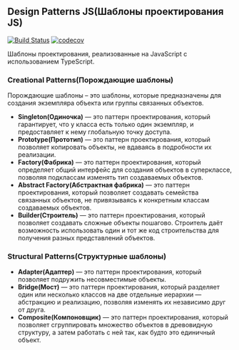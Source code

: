 ## Design Patterns JS(Шаблоны проектирования JS)
[![Build Status](https://travis-ci.org/MakarenkoDmitry/js-pattern.svg?branch=master)](https://travis-ci.org/MakarenkoDmitry/js-pattern)
[![codecov](https://codecov.io/gh/MakarenkoDmitry/js-pattern/branch/master/graph/badge.svg)](https://codecov.io/gh/MakarenkoDmitry/js-pattern)

Шаблоны проектирования, реализованные на JavaScript с использованием TypeScript.

### Creational Patterns(Порождающие шаблоны)
Порождающие шаблоны – это шаблоны, которые предназначены для создания экземпляра объекта или группы связанных объектов.
- **Singleton(Одиночка)** — это паттерн проектирования, который гарантирует, что у класса есть только один экземпляр, и предоставляет к нему глобальную точку доступа.
- **Prototype(Прототип)** — это паттерн проектирования, который позволяет копировать объекты, не вдаваясь в подробности их реализации.
- **Factory(Фабрика)** — это паттерн проектирования, который определяет общий интерфейс для создания объектов в суперклассе, позволяя подклассам изменять тип создаваемых объектов.
- **Abstract Factory(Абстрактная фабрика)** — это паттерн проектирования, который позволяет создавать семейства связанных объектов, не привязываясь к конкретным классам создаваемых объектов.
- **Builder(Строитель)** — это паттерн проектирования, который позволяет создавать сложные объекты пошагово. Строитель даёт возможность использовать один и тот же код строительства для получения разных представлений объектов.

### Structural Patterns(Структурные шаблоны)
- **Adapter(Адаптер)** — это паттерн проектирования, который позволяет подружить несовместимые объекты.
- **Bridge(Мост)** — это паттерн проектирования, который разделяет один или несколько классов на две отдельные иерархии — абстракцию и реализацию, позволяя изменять их независимо друг от друга.
- **Composite(Компоновщик)** — это паттерн проектирования, который позволяет сгруппировать множество объектов в древовидную структуру, а затем работать с ней так, как будто это единичный объект.
